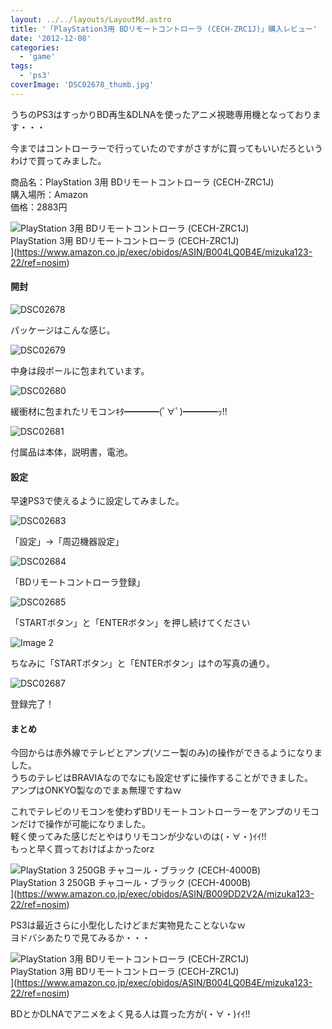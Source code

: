 ```yaml
---
layout: ../../layouts/LayoutMd.astro
title: '「PlayStation3用 BDリモートコントローラ (CECH-ZRC1J)」購入レビュー'
date: '2012-12-08'
categories:
  - 'game'
tags:
  - 'ps3'
coverImage: 'DSC02678_thumb.jpg'
---
```


うちのPS3はすっかりBD再生&DLNAを使ったアニメ視聴専用機となっております・・・

今まではコントローラーで行っていたのですがさすがに買ってもいいだろというわけで買ってみました。

商品名：PlayStation 3用 BDリモートコントローラ (CECH-ZRC1J)  
購入場所：Amazon  
価格：2883円

![PlayStation 3用 BDリモートコントローラ (CECH-ZRC1J)](/archive/images/41I%2Bsd1KZLL._SL160_.jpg)  
PlayStation 3用 BDリモートコントローラ (CECH-ZRC1J)  
](https://www.amazon.co.jp/exec/obidos/ASIN/B004LQ0B4E/mizuka123-22/ref=nosim)

#### 開封

![DSC02678](/archive/images/DSC02678_thumb.jpg 'DSC02678')

パッケージはこんな感じ。

![DSC02679](/archive/images/DSC02679_thumb.jpg 'DSC02679')

中身は段ボールに包まれています。

![DSC02680](/archive/images/DSC02680_thumb.jpg 'DSC02680')

緩衝材に包まれたリモコンｷﾀ━━━━(ﾟ∀ﾟ)━━━━ｯ!!

![DSC02681](/archive/images/DSC02681_thumb.jpg 'DSC02681')

付属品は本体，説明書，電池。

#### 設定

早速PS3で使えるように設定してみました。

![DSC02683](/archive/images/DSC02683_thumb.jpg 'DSC02683')

「設定」→「周辺機器設定」

![DSC02684](/archive/images/DSC02684_thumb.jpg 'DSC02684')

「BDリモートコントローラ登録」

![DSC02685](/archive/images/DSC02685_thumb.jpg 'DSC02685')

「STARTボタン」と「ENTERボタン」を押し続けてください

![Image 2](/archive/images/Image-2_thumb.png 'Image 2')

ちなみに「STARTボタン」と「ENTERボタン」は↑の写真の通り。

![DSC02687](/archive/images/DSC02687_thumb.jpg 'DSC02687')

登録完了！

#### まとめ

今回からは赤外線でテレビとアンプ(ソニー製のみ)の操作ができるようになりました。  
うちのテレビはBRAVIAなのでなにも設定せずに操作することができました。  
アンプはONKYO製なのでまぁ無理ですねｗ

これでテレビのリモコンを使わずBDリモートコントローラーをアンプのリモコンだけで操作が可能になりました。  
軽く使ってみた感じだとやはりリモコンが少ないのは(・∀・)ｲｲ!!  
もっと早く買っておけばよかったorz

![PlayStation 3 250GB チャコール・ブラック (CECH-4000B)](/archive/images/411yGTi2-NL._SL160_.jpg)  
PlayStation 3 250GB チャコール・ブラック (CECH-4000B)  
](https://www.amazon.co.jp/exec/obidos/ASIN/B009DD2V2A/mizuka123-22/ref=nosim)

PS3は最近さらに小型化したけどまだ実物見たことないなｗ  
ヨドバシあたりで見てみるか・・・

![PlayStation 3用 BDリモートコントローラ (CECH-ZRC1J)](/archive/images/41I%2Bsd1KZLL._SL160_.jpg)  
PlayStation 3用 BDリモートコントローラ (CECH-ZRC1J)  
](https://www.amazon.co.jp/exec/obidos/ASIN/B004LQ0B4E/mizuka123-22/ref=nosim)

BDとかDLNAでアニメをよく見る人は買った方が(・∀・)ｲｲ!!
